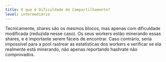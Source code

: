 ```yaml
---
title: O que é Dificuldade de Compartilhamento?
level: intermediário
---
```


Tecnicamente, shares são os mesmos blocos, mas apenas com dificuldade modificada (reduzida nesse caso). Os seus workers estão minerando essas shares, e é importante serem fáceis de encontrar. Caso contrário, seria impossível para a pool rastrear as estatísticas dos workers e verificar se ela realmente está minerando, não apenas reportando hashrate não comprovados.